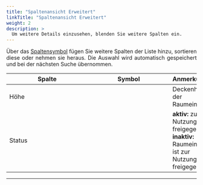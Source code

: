 ```yaml
---
title: "Spaltenansicht Erweitert"
linkTitle: "Spaltenansicht Erweitert"
weight: 2
description: >
  Um weitere Details einzusehen, blenden Sie weitere Spalten ein.
---
```

<p style="text-align: justify"> Über das <a href="/Generell/3_Grundlegende-Funktionen/##ListenansichtAnpassen/"> Spaltensymbol</a> fügen Sie weitere Spalten der Liste hinzu, sortieren diese oder nehmen sie heraus.
Die Auswahl wird automatisch gespeichert und bei der nächsten Suche übernommen. </p>

|<div style="width:200px">Spalte</div>|<div style="width:200px">Symbol</div>|Anmerkungen|
|---|---|---|
|Höhe||Deckenhöhe der Raumeinheit|
|Status||__aktiv:__ zur Nutzung freigegeben </br> __inaktiv:__ Raumeinheit ist zur Nutzung nicht freigegeben|
---
